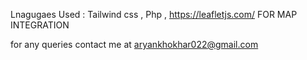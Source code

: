 Lnagugaes Used : Tailwind css , Php , https://leafletjs.com/ FOR MAP INTEGRATION

for any queries contact me at aryankhokhar022@gmail.com
